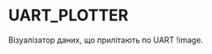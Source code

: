 # UART_PLOTTER
Візуалізатор даних, що прилітають по UART
!image[](https://github.com/Vitech-UA/UART_PLOTTER/blob/main/media/screen.jpg).
